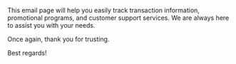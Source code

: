 This email page will help you easily track transaction information, promotional programs, and customer support services. We are always here to assist you with your needs.

Once again, thank you for trusting.

Best regards!
